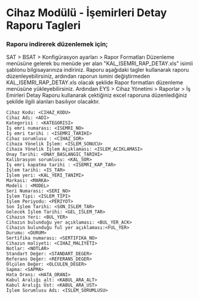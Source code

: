 # Cihaz Modülü -  İşemirleri Detay Raporu Tagleri

### Raporu indirerek düzenlemek için;

SAT > BSAT > Konfigürasyon ayarları > Rapor Formatları Düzenleme menüsüne  gelerek bu menüde yer alan "KAL_ISEMRI_RAP_DETAY.xls" isimli şablonu bilgisayarınıza indiriniz. Raporu aşağıdaki tagler kullanarak raporu düzenleyebilirsiniz, ardından raporun ismini değiştirmeden KAL_ISEMRI_RAP_DETAY.xls olacak şeklide Rapor formatları düzenleme menüsüne yükleyebilirsiniz. Ardından  EYS > Cihaz Yönetimi > Raporlar > İş Emirleri Detay Raporu kullanarak çektiğiniz excel raporuna düzenlediğiniz şekilde ilgili alanları basılıyor olacaktır.

```
Cihaz Kodu: <CIHAZ_KODU>
Cihaz Adı: <ADI>
Kategorisi : <KATEGORISI>
İş emri numarası: <ISEMRI_NO>
İş emri tarihi : <ISEMRI_TARIHI>
Cihaz sorumlusu : <CIHAZ_SOR>
Cihaza Yönelik İşlem: <ISLEM_SONUCU>
Cihaza Yönelik İşlem Açıklaması: <ISLEM_ACIKLAMASI>
Onay Tarihi: <ONAY_BASLANGIC_TARIHI>
Kalibrasyon sorumlusu: <KAL_SOR>
İş emri kapatma tarihi : <ISEMRI_KAP_TAR>
İşlem tarihi: <IS_TAR>
İşlem yeri: <KAL_YERI_TANIMI>
Markası: <MARKA>
Modeli : <MODEL>
Seri Numarası: <SERI_NO>
İşlem Tipi: <ISLEM_TIPI>
İşlem Periyodu: <PERIYOT>
Son İşlem Tarihi: <SON_ISLEM_TAR>
Gelecek İşlem Tarihi: <GEL_ISLEM_TAR>
Cihazın Yeri: <BUL_YER>
Cihazın bulunduğu yer açıklaması: <BUL_YER_ACK>
Cihazın bulunduğu ful yer açıklaması:<FUL_YER>
Durumu: <DURUM>
Sertifika numarası: <SERTIFIKA_NO>
Cihazın maliyeti: <CIHAZ_MALIYETI>
Notlar: <NOTLAR>
Standart Değer: <STANDART_DEGER>
Referans Değer: <REFERANS_DEGER>
Ölçülen Değer: <OLCULEN_DEGER>
Sapma: <SAPMA>
Hata Oranı: <HATA_ORANI>
Kabul Aralığı alt: <KABUL_ARA_ALT>
Kabul Aralığı Üst: <KABUL_ARA_UST>
İşlem Sorumlusu Adı: <ISLEM_SORUMLUSU>

```

